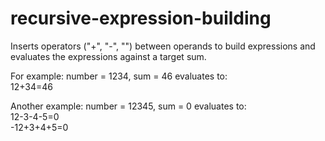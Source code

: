 # recursive-expression-building
Inserts operators ("+", "-", "") between operands to build expressions and evaluates the expressions against a target sum.
<p> For example: number = 1234, sum = 46 evaluates to:
<br>12+34=46
<p>Another example: number = 12345, sum = 0 evaluates to:
<br>12-3-4-5=0
<br>-12+3+4+5=0
